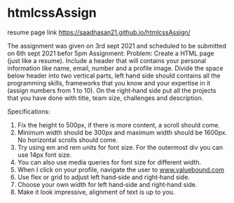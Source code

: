 # htmlcssAssign
resume page link https://saadhasan21.github.io/htmlcssAssign/

The assignment was given on 3rd sept 2021 and scheduled to be submitted on 6th sept 2021 befor 5pm
Assignment:
Problem: Create a HTML page (just like a resume). Include a header that will contains your personal information like name, email, number and a profile image. Divide the space below header into two vertical parts, left hand side should contains all the programming skills, frameworks that you know and your expertise in it (assign numbers from 1 to 10). On the right‐hand side put all the projects that you have done with title, team size, challenges and description.

Specifications:

1. Fix the height to 500px, if there is more content, a scroll should come.
2. Minimum width should be 300px and maximum width should be 1600px. No horizontal scrolls should come. 
3. Try using em and rem units for font size. For the outermost div you can use 14px font size. 
4. You can also use media queries for font size for different width. 
5. When I click on your profile, navigate the user to www.valuebound.com 
6. Use flex or grid to adjust left hand‐side and right‐hand side. 
7. Choose your own width for left hand‐side and right‐hand side. 
8. Make it look impressive, alignment of text is up to you.
